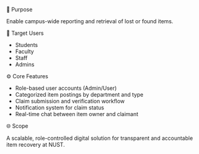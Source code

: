 

🎯 Purpose

Enable campus-wide reporting and retrieval of lost or found items.

👥 Target Users

* Students
* Faculty
* Staff
* Admins

⚙️ Core Features

* Role-based user accounts (Admin/User)
* Categorized item postings by department and type
* Claim submission and verification workflow
* Notification system for claim status
* Real-time chat between item owner and claimant

🌐 Scope

A scalable, role-controlled digital solution for transparent and accountable item recovery at NUST.

